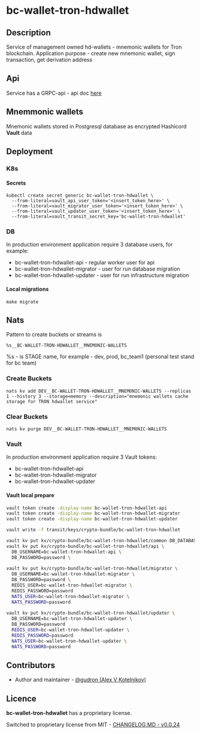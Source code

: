 # bc-wallet-tron-hdwallet

## Description

Service of management owned hd-wallets - mnemonic wallets for Tron blockchain. 
Application purpose - create new mnemonic wallet, sign transaction, get derivation address

## Api

Service has a GRPC-api - api doc [here](./docs/hdwallet_api/hdwallet_proto.md)

## Mnemmonic wallets

Mnemonic wallets stored in Postgresql database as encrypted Hashicord **Vault** data

## Deployment

### K8s

#### Secrets

```
kubectl create secret generic bc-wallet-tron-hdwallet \
  --from-literal=vault_api_user_token='<insert_token_here>' \
  --from-literal=vault_migrator_user_token='<insert_token_here>' \
  --from-literal=vault_updater_user_token='<insert_token_here>' \
  --from-literal=vault_transit_secret_key='bc-wallet-tron-hdwallet'
```

### DB

In production environment application require 3 database users, for example:
* bc-wallet-tron-hdwallet-api - regular worker user for api
* bc-wallet-tron-hdwallet-migrator - user for run database migration
* bc-wallet-tron-hdwallet-updater - user for run infrastructure migration

#### Local migrations

```
make migrate
```

## Nats

Pattern to create buckets or streams is
```
%s__BC-WALLET-TRON-HDWALLET__MNEMONIC-WALLETS 
```
%s - is STAGE name, for example - dev, prod, bc_team1 (personal test stand for bc team)

### Create Buckets

```
nats kv add DEV__BC-WALLET-TRON-HDWALLET__MNEMONIC-WALLETS --replicas 1 --history 3 --storage=memory --description="mnemonic wallets cache storage for TRON hdwallet service"
```
### Clear Buckets
```
nats kv purge DEV__BC-WALLET-TRON-HDWALLET__MNEMONIC-WALLETS
```

### Vault

In production environment application require 3 Vault tokens:
* bc-wallet-tron-hdwallet-api 
* bc-wallet-tron-hdwallet-migrator
* bc-wallet-tron-hdwallet-updater

#### Vault local prepare
```bash
vault token create -display-name bc-wallet-tron-hdwallet-api
vault token create -display-name bc-wallet-tron-hdwallet-migrator
vault token create -display-name bc-wallet-tron-hdwallet-updater

vault write -f transit/keys/crypto-bundle/bc-wallet-tron-hdwallet

vault kv put kv/crypto-bundle/bc-wallet-tron-hdwallet/common DB_DATABASE=bc-wallet-tron-hdwallet
vault kv put kv/crypto-bundle/bc-wallet-tron-hdwallet/api \
  DB_USERNAME=bc-wallet-tron-hdwallet-api \
  DB_PASSWORD=password \
  
vault kv put kv/crypto-bundle/bc-wallet-tron-hdwallet/migrator \
  DB_USERNAME=bc-wallet-tron-hdwallet-migrator \
  DB_PASSWORD=password \
  REDIS_USER=bc-wallet-tron-hdwallet-migrator \
  REDIS_PASSWORD=password
  NATS_USER=bc-wallet-tron-hdwallet-migrator \
  NATS_PASSWORD=password
  
vault kv put kv/crypto-bundle/bc-wallet-tron-hdwallet/updater \
  DB_USERNAME=bc-wallet-tron-hdwallet-updater \
  DB_PASSWORD=password
  REDIS_USER=bc-wallet-tron-hdwallet-updater \
  REDIS_PASSWORD=password
  NATS_USER=bc-wallet-tron-hdwallet-updater \
  NATS_PASSWORD=password
```

## Contributors

* Author and maintainer - [@gudron (Alex V Kotelnikov)](https://github.com/gudron)

## Licence

**bc-wallet-tron-hdwallet** has a proprietary license.

Switched to proprietary license from MIT - [CHANGELOG.MD - v0.0.24](./CHANGELOG.md)